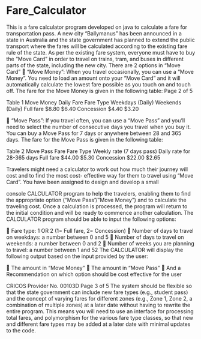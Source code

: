 # Fare_Calculator
This is a fare calculator program developed on java to  calculate a fare for transportation pass. 
A new city “Ballymanus” has been announced in a state in Australia and the state government has planned to
extend the public transport where the fares will be calculated according to the existing fare rule of the state.
As per the existing fare system, everyone must have to buy the “Move Card” in order to travel on trains, tram,
and buses in different parts of the state, including the new city.
There are 2 options in “Move Card”
 “Move Money”: When you travel occasionally, you can use a “Move Money”. You need to load an
amount onto your “Move Card” and it will automatically calculate the lowest fare possible as you touch
on and touch off. The fare for the Move Money is given in the following table:
Page 2 of 5

Table 1 Move Money Daily Fare
Fare Type Weekdays (Daily) Weekends (Daily)
Full fare $8.80             $6.40
Concession $4.40            $3.20

 “Move Pass”: If you travel often, you can use a “Move Pass” and you’ll need to select the number of
consecutive days you travel when you buy it. You can buy a Move Pass for 7 days or anywhere
between 28 and 365 days. The fare for the Move Pass is given in the following table:

Table 2 Move Pass Fare
Fare Type Weekly rate (7 days pass)       Daily rate for 28-365 days
Full fare $44.00                           $5.30
Concession $22.00                          $2.65

Travelers might need a calculator to work out how much their journey will cost and to find the most cost-
effective way for them to travel using “Move Card”. You have been assigned to design and develop a small

console CALCULATOR program to help the travelers, enabling them to find the appropriate option (“Move
Pass”/”Move Money”) and to calculate the traveling cost. Once a calculation is processed, the program will
return to the initial condition and will be ready to commence another calculation. The CALCULATOR program
should be able to input the following options:

 Fare type: 1 OR 2 (1= Full fare, 2= Concession)
 Number of days to travel on weekdays: a number between 0 and 5
 Number of days to travel on weekends: a number between 0 and 2
 Number of weeks you are planning to travel: a number between 1 and 52
The CALCULATOR will display the following output based on the input provided by the user:

 The amount in “Move Money”
 The amount in “Move Pass”
 And a Recommendation on which option should be cost effective for the user

CRICOS Provider No. 00103D Page 3 of 5
The system should be flexible so that the state government can include new fare types (e.g., student pass)
and the concept of varying fares for different zones (e.g., Zone 1, Zone 2, a combination of multiple zones)
at a later date without having to rewrite the entire program. This means you will need to use an interface for
processing total fares, and polymorphism for the various fare type classes, so that new and different fare
types may be added at a later date with minimal updates to the code.
